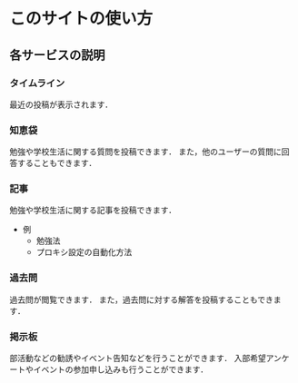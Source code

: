 # このサイトの使い方

## 各サービスの説明

### タイムライン

最近の投稿が表示されます．

### 知恵袋

勉強や学校生活に関する質問を投稿できます．
また，他のユーザーの質問に回答することもできます．

### 記事

勉強や学校生活に関する記事を投稿できます．

- 例
  - 勉強法
  - プロキシ設定の自動化方法

### 過去問

過去問が閲覧できます．
また，過去問に対する解答を投稿することもできます．

### 掲示板

部活動などの勧誘やイベント告知などを行うことができます．
入部希望アンケートやイベントの参加申し込みも行うことができます．
